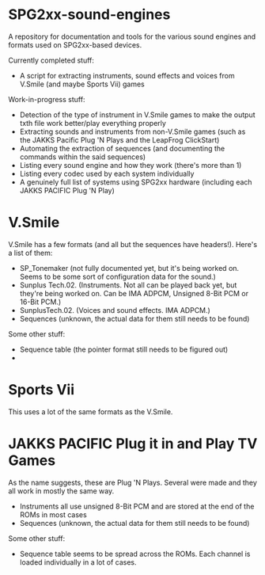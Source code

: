# SPG2xx-sound-engines
A repository for documentation and tools for the various sound engines and formats used on SPG2xx-based devices.


Currently completed stuff:
- A script for extracting instruments, sound effects and voices from V.Smile (and maybe Sports Vii) games


Work-in-progress stuff:
- Detection of the type of instrument in V.Smile games to make the output txth file work better/play everything properly
- Extracting sounds and instruments from non-V.Smile games (such as the JAKKS Pacific Plug 'N Plays and the LeapFrog ClickStart)
- Automating the extraction of sequences (and documenting the commands within the said sequences)
- Listing every sound engine and how they work (there's more than 1)
- Listing every codec used by each system individually
- A genuinely full list of systems using SPG2xx hardware (including each JAKKS PACIFIC Plug 'N Play)


# V.Smile
V.Smile has a few formats (and all but the sequences have headers!). Here's a list of them:
- SP_Tonemaker (not fully documented yet, but it's being worked on. Seems to be some sort of configuration data for the sound.)
- Sunplus Tech.02. (Instruments. Not all can be played back yet, but they're being worked on. Can be IMA ADPCM, Unsigned 8-Bit PCM or 16-Bit PCM.)
- SunplusTech.02. (Voices and sound effects. IMA ADPCM.)
- Sequences (unknown, the actual data for them still needs to be found)

Some other stuff:

- Sequence table (the pointer format still needs to be figured out)
- 

# Sports Vii
This uses a lot of the same formats as the V.Smile.

# JAKKS PACIFIC Plug it in and Play TV Games
As the name suggests, these are Plug 'N Plays. Several were made and they all work in mostly the same way.
- Instruments all use unsigned 8-Bit PCM and are stored at the end of the ROMs in most cases
- Sequences (unknown, the actual data for them still needs to be found)

Some other stuff:
- Sequence table seems to be spread across the ROMs. Each channel is loaded individually in a lot of cases.

